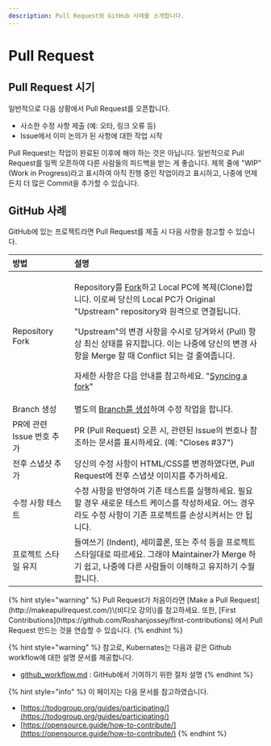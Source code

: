 ```yaml
---
description: Pull Request와 GitHub 사례를 소개합니다.
---
```


# Pull Request

## Pull Request 시기

일반적으로 다음 상황에서 Pull Request를 오픈합니다. 

* 사소한 수정 사항 제출 \(예: 오타, 링크 오류 등\)
* Issue에서 이미 논의가 된 사항에 대한 작업 시작

Pull Request는 작업이 완료된 이후에 해야 하는 것은 아닙니다. 일반적으로 Pull Request를 일찍 오픈하여 다른 사람들의 피드백을 받는 게 좋습니다. 제목 줄에 "WIP" \(Work in Progress\)라고 표시하여 아직 진행 중인 작업이라고 표시하고, 나중에 언제든지 더 많은 Commit을 추가할 수 있습니다. 

## GitHub 사례

GitHub에 있는 프로젝트라면 Pull Request를 제출 시 다음 사항을 참고할 수 있습니다. 

<table>
  <thead>
    <tr>
      <th style="text-align:left">&#xBC29;&#xBC95;</th>
      <th style="text-align:left">&#xC124;&#xBA85;</th>
    </tr>
  </thead>
  <tbody>
    <tr>
      <td style="text-align:left">Repository Fork</td>
      <td style="text-align:left">
        <p>Repository&#xB97C; <a href="https://guides.github.com/activities/forking/">Fork</a>&#xD558;&#xACE0;
          Local PC&#xC5D0; &#xBCF5;&#xC81C;(Clone)&#xD569;&#xB2C8;&#xB2E4;. &#xC774;&#xB85C;&#xC368;
          &#xB2F9;&#xC2E0;&#xC758; Local PC&#xAC00; Original &quot;Upstream&quot;
          repository&#xC640; &#xC6D0;&#xACA9;&#xC73C;&#xB85C; &#xC5F0;&#xACB0;&#xB429;&#xB2C8;&#xB2E4;.</p>
        <p>&quot;Upstream&quot;&#xC758; &#xBCC0;&#xACBD; &#xC0AC;&#xD56D;&#xC744;
          &#xC218;&#xC2DC;&#xB85C; &#xB2F9;&#xACA8;&#xC640;&#xC11C; (Pull) &#xD56D;&#xC0C1;
          &#xCD5C;&#xC2E0; &#xC0C1;&#xD0DC;&#xB97C; &#xC720;&#xC9C0;&#xD569;&#xB2C8;&#xB2E4;.
          &#xC774;&#xB294; &#xB098;&#xC911;&#xC5D0; &#xB2F9;&#xC2E0;&#xC758; &#xBCC0;&#xACBD;
          &#xC0AC;&#xD56D;&#xC744; Merge &#xD560; &#xB54C; Conflict &#xB418;&#xB294;
          &#xAC78; &#xC904;&#xC5EC;&#xC90D;&#xB2C8;&#xB2E4;.</p>
        <p>&#xC790;&#xC138;&#xD55C; &#xC0AC;&#xD56D;&#xC740; &#xB2E4;&#xC74C; &#xC548;&#xB0B4;&#xB97C;
          &#xCC38;&#xACE0;&#xD558;&#xC138;&#xC694;. &quot;<a href="https://help.github.com/en/github/collaborating-with-issues-and-pull-requests/syncing-a-fork">Syncing a fork</a>&quot;</p>
      </td>
    </tr>
    <tr>
      <td style="text-align:left">Branch &#xC0DD;&#xC131;</td>
      <td style="text-align:left">&#xBCC4;&#xB3C4;&#xC758; <a href="https://guides.github.com/introduction/flow/">Branch&#xB97C; &#xC0DD;&#xC131;</a>&#xD558;&#xC5EC;
        &#xC218;&#xC815; &#xC791;&#xC5C5;&#xC744; &#xD569;&#xB2C8;&#xB2E4;.</td>
    </tr>
    <tr>
      <td style="text-align:left">PR&#xC5D0; &#xAD00;&#xB828; Issue &#xBC88;&#xD638; &#xCD94;&#xAC00;</td>
      <td
      style="text-align:left">PR (Pull Request) &#xC624;&#xD508; &#xC2DC;, &#xAD00;&#xB828;&#xB41C;
        Issue&#xC758; &#xBC88;&#xD638;&#xB098; &#xCC38;&#xC870;&#xD558;&#xB294;
        &#xBB38;&#xC11C;&#xB97C; &#xD45C;&#xC2DC;&#xD558;&#xC138;&#xC694;. (&#xC608;:
        &quot;Closes #37&quot;)</td>
    </tr>
    <tr>
      <td style="text-align:left">&#xC804;&#xD6C4; &#xC2A4;&#xB0C5;&#xC0F7; &#xCD94;&#xAC00;</td>
      <td style="text-align:left">&#xB2F9;&#xC2E0;&#xC758; &#xC218;&#xC815; &#xC0AC;&#xD56D;&#xC774; HTML/CSS&#xB97C;
        &#xBCC0;&#xACBD;&#xD558;&#xC600;&#xB2E4;&#xBA74;, Pull Request&#xC5D0;
        &#xC804;&#xD6C4; &#xC2A4;&#xB0C5;&#xC0F7; &#xC774;&#xBBF8;&#xC9C0;&#xB97C;
        &#xCD94;&#xAC00;&#xD558;&#xC138;&#xC694;.</td>
    </tr>
    <tr>
      <td style="text-align:left">&#xC218;&#xC815; &#xC0AC;&#xD56D; &#xD14C;&#xC2A4;&#xD2B8;</td>
      <td style="text-align:left">&#xC218;&#xC815; &#xC0AC;&#xD56D;&#xC744; &#xBC18;&#xC601;&#xD558;&#xC5EC;
        &#xAE30;&#xC874; &#xD14C;&#xC2A4;&#xD2B8;&#xB97C; &#xC2E4;&#xD589;&#xD558;&#xC138;&#xC694;.
        &#xD544;&#xC694;&#xD560; &#xACBD;&#xC6B0; &#xC0C8;&#xB85C;&#xC6B4; &#xD14C;&#xC2A4;&#xD2B8;
        &#xCF00;&#xC774;&#xC2A4;&#xB97C; &#xC791;&#xC131;&#xD558;&#xC138;&#xC694;.
        &#xC5B4;&#xB290; &#xACBD;&#xC6B0;&#xB77C;&#xB3C4; &#xC218;&#xC815; &#xC0AC;&#xD56D;&#xC774;
        &#xAE30;&#xC874; &#xD504;&#xB85C;&#xC81D;&#xD2B8;&#xB97C; &#xC190;&#xC0C1;&#xC2DC;&#xCF1C;&#xC11C;&#xB294;
        &#xC548; &#xB429;&#xB2C8;&#xB2E4;.</td>
    </tr>
    <tr>
      <td style="text-align:left">&#xD504;&#xB85C;&#xC81D;&#xD2B8; &#xC2A4;&#xD0C0;&#xC77C; &#xC720;&#xC9C0;</td>
      <td
      style="text-align:left">&#xB4E4;&#xC5EC;&#xC4F0;&#xAE30; (Indent), &#xC138;&#xBBF8;&#xCF5C;&#xB860;,
        &#xB610;&#xB294; &#xC8FC;&#xC11D; &#xB4F1;&#xC744; &#xD504;&#xB85C;&#xC81D;&#xD2B8;
        &#xC2A4;&#xD0C0;&#xC77C;&#xB300;&#xB85C; &#xB530;&#xB974;&#xC138;&#xC694;.
        &#xADF8;&#xB798;&#xC57C; Maintainer&#xAC00; Merge &#xD558;&#xAE30; &#xC27D;&#xACE0;,
        &#xB098;&#xC911;&#xC5D0; &#xB2E4;&#xB978; &#xC0AC;&#xB78C;&#xB4E4;&#xC774;
        &#xC774;&#xD574;&#xD558;&#xACE0; &#xC720;&#xC9C0;&#xD558;&#xAE30; &#xC218;&#xC6D4;&#xD569;&#xB2C8;&#xB2E4;.</td>
    </tr>
  </tbody>
</table>{% hint style="warning" %}
Pull Request가 처음이라면 [Make a Pull Request](http://makeapullrequest.com/)\(비디오 강의\)를 참고하세요.  또한, [First Contributions](https://github.com/Roshanjossey/first-contributions) 에서 Pull Request 만드는 것을 연습할 수 있습니다. 
{% endhint %}

{% hint style="warning" %}
참고로, Kubernates는 다음과 같은 Github workflow에 대한 설명 문서를 제공합니다.

* [github\_workflow.md](https://github.com/kubernetes/community/blob/master/contributors/guide/github-workflow.md) : GitHub에서 기여하기 위한 절차 설명
{% endhint %}

{% hint style="info" %}
이 페이지는 다음 문서를 참고하였습니다. 

* [https://todogroup.org/guides/participating/](https://todogroup.org/guides/participating/)
* [https://opensource.guide/how-to-contribute/](https://opensource.guide/how-to-contribute/)
{% endhint %}

